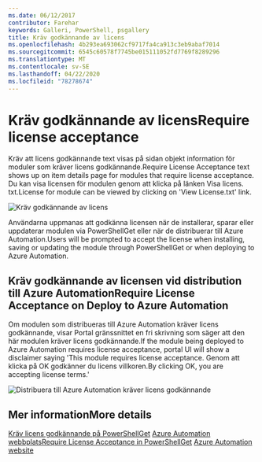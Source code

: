 ```yaml
---
ms.date: 06/12/2017
contributor: Farehar
keywords: Galleri, PowerShell, psgallery
title: Kräv godkännande av licens
ms.openlocfilehash: 4b293ea693062cf9717fa4ca913c3eb9abaf7014
ms.sourcegitcommit: 6545c60578f7745be015111052fd7769f8289296
ms.translationtype: MT
ms.contentlocale: sv-SE
ms.lasthandoff: 04/22/2020
ms.locfileid: "78278674"
---
```

# <a name="require-license-acceptance"></a><span data-ttu-id="41f83-103">Kräv godkännande av licens</span><span class="sxs-lookup"><span data-stu-id="41f83-103">Require license acceptance</span></span>

<span data-ttu-id="41f83-104">Kräv att licens godkännande text visas på sidan objekt information för moduler som kräver licens godkännande.</span><span class="sxs-lookup"><span data-stu-id="41f83-104">Require License Acceptance text shows up on item details page for modules that require license acceptance.</span></span> <span data-ttu-id="41f83-105">Du kan visa licensen för modulen genom att klicka på länken Visa licens. txt.</span><span class="sxs-lookup"><span data-stu-id="41f83-105">License for module can be viewed by clicking on 'View License.txt' link.</span></span>

![Kräv godkännande av licens](media/packages-that-require-license-acceptance/RequireLicenseAcceptance.png)

<span data-ttu-id="41f83-107">Användarna uppmanas att godkänna licensen när de installerar, sparar eller uppdaterar modulen via PowerShellGet eller när de distribuerar till Azure Automation.</span><span class="sxs-lookup"><span data-stu-id="41f83-107">Users will be prompted to accept the license when installing, saving or updating the module through PowerShellGet or when deploying to Azure Automation.</span></span>

## <a name="require-license-acceptance-on-deploy-to-azure-automation"></a><span data-ttu-id="41f83-108">Kräv godkännande av licensen vid distribution till Azure Automation</span><span class="sxs-lookup"><span data-stu-id="41f83-108">Require License Acceptance on Deploy to Azure Automation</span></span>

<span data-ttu-id="41f83-109">Om modulen som distribueras till Azure Automation kräver licens godkännande, visar Portal gränssnittet en fri skrivning som säger att den här modulen kräver licens godkännande.</span><span class="sxs-lookup"><span data-stu-id="41f83-109">If the module being deployed to Azure Automation requires license acceptance, portal UI will show a disclaimer saying 'This module requires license acceptance.</span></span> <span data-ttu-id="41f83-110">Genom att klicka på OK godkänner du licens villkoren.</span><span class="sxs-lookup"><span data-stu-id="41f83-110">By clicking OK, you are accepting license terms.'</span></span>

![Distribuera till Azure Automation kräver licens godkännande](media/packages-that-require-license-acceptance/DeployToAzureAutomationRequireLicenseAcceptanceDisclaimer.png)

## <a name="more-details"></a><span data-ttu-id="41f83-112">Mer information</span><span class="sxs-lookup"><span data-stu-id="41f83-112">More details</span></span>

<span data-ttu-id="41f83-113">[Kräv licens godkännande på PowerShellGet](../../concepts/module-license-acceptance.md)
[Azure Automation webbplats](/azure/automation)</span><span class="sxs-lookup"><span data-stu-id="41f83-113">[Require License Acceptance in PowerShellGet](../../concepts/module-license-acceptance.md)
[Azure Automation website](/azure/automation)</span></span>
